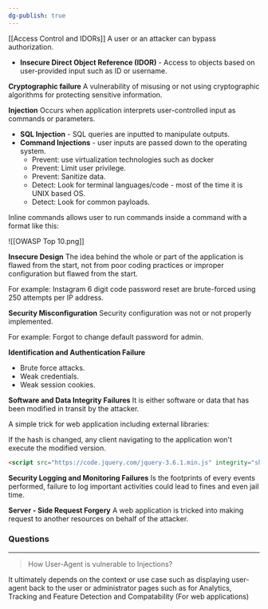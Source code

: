 ```yaml
---
dg-publish: true
---
```

[[Access Control and IDORs]]
A user or an attacker can bypass authorization.

- **Insecure Direct Object Reference (IDOR)** - Access to objects based on user-provided input such as ID or username.

**Cryptographic failure**
A vulnerability of misusing or not using cryptographic algorithms for protecting sensitive information.

**Injection**
Occurs when application interprets user-controlled input as commands or parameters.

- **SQL Injection** - SQL queries are inputted to manipulate outputs.
- **Command Injections** - user inputs are passed down to the operating system.
	- Prevent: use virtualization technologies such as docker
	- Prevent: Limit user privilege.
	- Prevent: Sanitize data.
	- Detect: Look for terminal languages/code - most of the time it is UNIX based OS.
	- Detect: Look for common payloads.

Inline commands allows user to run commands inside a command with a format like this:

![[OWASP Top 10.png]]

**Insecure Design**
The idea behind the whole or part of the application is flawed from the start, not from poor coding practices or improper configuration but flawed from the start.

For example:
Instagram 6 digit code password reset are brute-forced using 250 attempts per IP address.

**Security Misconfiguration**
Security configuration was not or not properly implemented.

For example:
Forgot to change default password for admin.

**Identification and Authentication Failure**
- Brute force attacks.
- Weak credentials.
- Weak session cookies.

**Software and Data Integrity Failures**
It is either software or data that has been modified in transit by the attacker.

A simple trick for web application including external libraries:

If the hash is changed, any client navigating to the application won't execute the modified version.

```html
<script src="https://code.jquery.com/jquery-3.6.1.min.js" integrity="sha256-o88AwQnZB+VDvE9tvIXrMQaPlFFSUTR+nldQm1LuPXQ=" crossorigin="anonymous"></script>
```

**Security Logging and Monitoring Failures**
Is the footprints of every events performed, failure to log important activities could lead to fines and even jail time.

**Server - Side Request Forgery**
A web application is tricked into making request to another resources on behalf of the attacker.

### Questions
---
> How User-Agent is vulnerable to Injections?

It ultimately depends on the context or use case such as displaying user-agent
back to the user or administrator pages such as for Analytics, Tracking and Feature Detection and Compatability (For web applications)